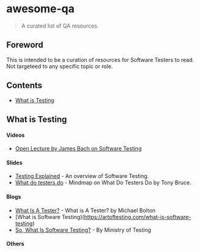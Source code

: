 # awesome-qa
> A curated list of QA resources.

## Foreword
This is intended to be a curation of resources for Software Testers to read. Not targeteed to any specific topic or role.

## Contents
- [What is Testing](#what-is-testing)


## What is Testing

#### Videos
- [Open Lecture by James Bach on Software Testing](https://www.youtube.com/watch?v=ILkT_HV9DVU)

#### Slides
- [Testing Explained](https://www.slideshare.net/karennjohnson/digital-qa-summit-karen-n-johnson-testing-explained) - An overview of Software Testing.
- [What do testers do](http://dancedwiththesoftware.blogspot.com/2014/05/what-do-testers-do-presentation-rtc2014.html) - Mindmap on What Do Testers Do by Tony Bruce.

#### Blogs
- [What Is A Tester?](https://www.developsense.com/blog/2015/06/what-is-a-tester/) - What is A Tester? by Michael Bolton
- [What is Software Testing)(https://artoftesting.com/what-is-software-testing)
- [So, What Is Software Testing?](https://www.ministryoftesting.com/dojo/lessons/so-what-is-software-testing) - By Ministry of Testing

#### Others


